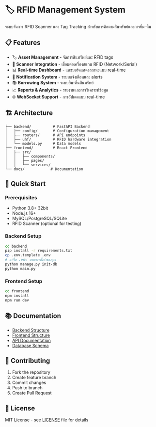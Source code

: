 # 🏷️ RFID Management System

ระบบจัดการ RFID Scanner และ Tag Tracking สำหรับการติดตามสินทรัพย์และการยืม-คืน

## 📋 Features

- 🏷️ **Asset Management** - จัดการสินทรัพย์และ RFID tags
- 📡 **Scanner Integration** - เชื่อมต่อเครื่องสแกน RFID (Network/Serial)
- 📊 **Real-time Dashboard** - แดชบอร์ดแสดงสถานะแบบ real-time
- 🔔 **Notification System** - ระบบแจ้งเตือนและ alerts
- 📚 **Borrowing System** - ระบบยืม-คืนสินทรัพย์
- 📈 **Reports & Analytics** - รายงานและการวิเคราะห์ข้อมูล
- 🌐 **WebSocket Support** - การอัปเดตแบบ real-time

## 🏗️ Architecture

```
├── backend/          # FastAPI Backend
│   ├── config/       # Configuration management
│   ├── routers/      # API endpoints
│   ├── uhf/          # RFID hardware integration
│   └── models.py     # Data models
├── frontend/         # React Frontend
│   ├── src/
│   │   ├── components/
│   │   ├── pages/
│   │   └── services/
└── docs/            # Documentation
```

## 🚀 Quick Start

### Prerequisites

- Python 3.8+ 32bit
- Node.js 16+
- MySQL/PostgreSQL/SQLite
- RFID Scanner (optional for testing)

### Backend Setup

```bash
cd backend
pip install -r requirements.txt
cp .env.template .env
# แก้ไข .env ตามการตั้งค่าของคุณ
python manage.py init-db
python main.py
```

### Frontend Setup

```bash
cd frontend
npm install
npm run dev
```

## 📚 Documentation

- [Backend Structure](backend/README.md)
- [Frontend Structure](frontend/README.md)
- [API Documentation](http://localhost:8000/docs)
- [Database Schema](backend/create_database.sql)

## 🤝 Contributing

1. Fork the repository
2. Create feature branch
3. Commit changes
4. Push to branch
5. Create Pull Request

## 📄 License

MIT License - see [LICENSE](LICENSE) file for details